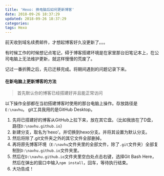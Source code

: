```yaml
---
title: 'Hexo: 换电脑后如何更新博客'
date: 2018-09-26 18:37:29
updated: 2018-09-26 18:37:29
categories: 
tags: Hexo
---
```


前天收到域名续费邮件，才想起博客好久没更新了。。。

有时候工作的时候想记点笔记，碍于博客搭建环境是在家里那台旧笔记本上，在公司电脑上无法维护更新，就这样慢慢的荒废了。

记过一番折腾之后，先已迁移完成。将期间遇到的问题记录下来。

#### 在新电脑上更新博客的方法
>首先默认你的博客已经搭建好并且能正常访问

以下操作全部都在当初搭建博客时使用的那台电脑上操作。存放路径是`E:\navhu`。
git工具我用的是GitHub Desktop。

1. 先将已搭建好的博客从GitHub上拉下来，放在其它盘。（比如我放在了D盘，路径`D:\navhu.github.io`）
2. 新建分支，取名为'hexo'。并切换到hexo分支。并将其设置为默认分支。
3. 然后将除了.git文件夹之外的其它文件全部删掉。
4. 再将原先博客环境（`E:\navhu`文件夹里的全部文件，除了`.git`文件夹）全部复制到`D:\navhu.github.io`文件夹里。
5. 然后在`D:\navhu.github.io`文件夹里空白处点击右键，选择Git Bash Here，然后在弹出的窗口中输入`npm install`，回车，等待执行结束。
6. 大功告成！